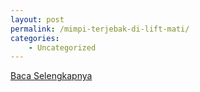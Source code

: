 ```yaml
---
layout: post
permalink: /mimpi-terjebak-di-lift-mati/
categories:
    - Uncategorized
---
```


[Baca Selengkapnya](/08)